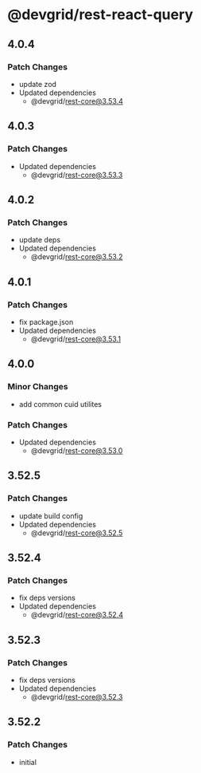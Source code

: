 # @devgrid/rest-react-query

## 4.0.4

### Patch Changes

- update zod
- Updated dependencies
  - @devgrid/rest-core@3.53.4

## 4.0.3

### Patch Changes

- Updated dependencies
  - @devgrid/rest-core@3.53.3

## 4.0.2

### Patch Changes

- update deps
- Updated dependencies
  - @devgrid/rest-core@3.53.2

## 4.0.1

### Patch Changes

- fix package.json
- Updated dependencies
  - @devgrid/rest-core@3.53.1

## 4.0.0

### Minor Changes

- add common cuid utilites

### Patch Changes

- Updated dependencies
  - @devgrid/rest-core@3.53.0

## 3.52.5

### Patch Changes

- update build config
- Updated dependencies
  - @devgrid/rest-core@3.52.5

## 3.52.4

### Patch Changes

- fix deps versions
- Updated dependencies
  - @devgrid/rest-core@3.52.4

## 3.52.3

### Patch Changes

- fix deps versions
- Updated dependencies
  - @devgrid/rest-core@3.52.3

## 3.52.2

### Patch Changes

- initial
